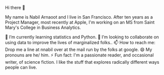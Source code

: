 
Hi there 👋

My name is Nabil Arnaoot and I live in San Francisco. After ten years as a Project Manager, most recently at Apple, I'm working on an MS from Saint Mary's College in Business Analytics.

🌱 I’m currently learning statistics and Python.
👯 I’m looking to collaborate on using data to improve the lives of marginalized folks..
📫 How to reach me: Drop me a line at nnabil over at the mail run by the folks at google.
😄 My pronouns are he/ him.
⚡ Fun fact: I'm a passionate reader, and occasional writer, of science fiction. I like the stuff that explores radically different ways people can live.
